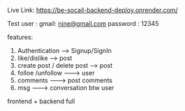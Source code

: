 Live Link:  https://be-socail-backend-deploy.onrender.com/

Test user :
gmail: nine@gmail.com 
password : 12345


features: 
1. Authentication --> Signup/SignIn
2. like/dislike --> post
3. create post / delete post --> post
4. folloe /unfollow  ---> user
5. comments ---> post comments
6. msg ---> conversation btw user


frontend + backend full
